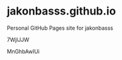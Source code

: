 # jakonbasss.github.io
Personal GitHub Pages site for jakonbasss


































7WjIJJW

MnGhbAwIUi
